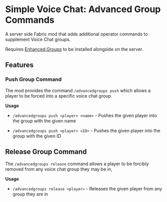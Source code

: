 # Simple Voice Chat: Advanced Group Commands

A server side Fabric mod that adds additional operator commands to supplement Voice Chat groups.

Requires [Enhanced Groups](https://modrinth.com/mod/enhanced-groups) to be installed alongside on the server.

## Features
### Push Group Command
The mod provides the command `/advancedgroups push` which allows a player to be forced into a specific voice chat group.

**Usage**

+ `/advancedgroups push <player> <name>` - Pushes the given player into the group with the given name

+ `/advancedgroups push <player> <ID>` - Pushes the given player into the group with the given ID

## Release Group Command
The `/advancedgroups release` command allows a player to be forcibly removed from any voice chat group they may be in,

**Usage**

+ `/advancedgroups release <player>` - Releases the given player from any group they are in